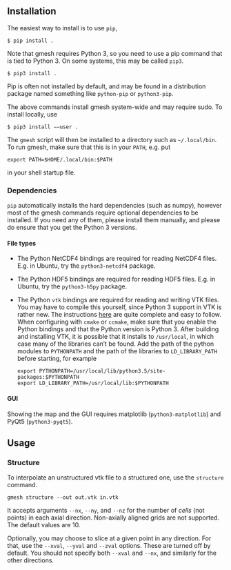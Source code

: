 ## Installation

The easiest way to install is to use `pip`,

    $ pip install .
    
Note that gmesh requires Python 3, so you need to use a pip command that is tied
to Python 3. On some systems, this may be called `pip3`.

    $ pip3 install .
    
Pip is often not installed by default, and may be found in a distribution
package named something like `python-pip` or `python3-pip`.

The above commands install gmesh system-wide and may require sudo. To install
locally, use

    $ pip3 install −−user .
    
The `gmesh` script will then be installed to a directory such as `~/.local/bin`.
To run gmesh, make sure that this is in your `PATH`, e.g. put

    export PATH=$HOME/.local/bin:$PATH
    
in your shell startup file.

### Dependencies

`pip` automatically installs the hard dependencies (such as numpy), however most
of the gmesh commands require optional dependencies to be installed. If you need
any of them, please install them manually, and please do ensure that you get the
Python 3 versions.

#### File types

- The Python NetCDF4 bindings are required for reading NetCDF4 files. E.g. in
  Ubuntu, try the `python3-netcdf4` package.
- The Python HDF5 bindings are required for reading HDF5 files. E.g. in Ubuntu,
  try the `python3-h5py` package.
- The Python `vtk` bindings are required for reading and writing VTK files. You
  may have to compile this yourself, since Python 3 support in VTK is rather
  new. The instructions
  [here](http://www.vtk.org/Wiki/VTK/Configure_and_Build#Configure_VTK_with_CMake) are
  quite complete and easy to follow. When configuring with `cmake` or `ccmake`,
  make sure that you enable the Python bindings and that the Python version is
  Python 3. After building and installing VTK, it is possible that it installs
  to `/usr/local`, in which case many of the libraries can’t be found. Add the
  path of the python modules to `PYTHONPATH` and the path of the libraries to
  `LD_LIBRARY_PATH` before starting, for example
  
      export PYTHONPATH=/usr/local/lib/python3.5/site-packages:$PYTHONPATH
      export LD_LIBRARY_PATH=/usr/local/lib:$PYTHONPATH
    
#### GUI

Showing the map and the GUI requires matplotlib (`python3-matplotlib`) and PyQt5
(`python3-pyqt5`).

## Usage

### Structure

To interpolate an unstructured vtk file to a structured one, use the `structure`
command.

    gmesh structure --out out.vtk in.vtk
    
It accepts arguments `--nx`, `--ny`, and `--nz` for the number of *cells* (not
points) in each axial direction. Non-axially aligned grids are not supported.
The default values are 10.

Optionally, you may choose to slice at a given point in any direction. For that,
use the `--xval`, `--yval` and `--zval` options. These are turned off by
default. You should not specify both `--xval` and `--nx`, and similarly for the
other directions.
